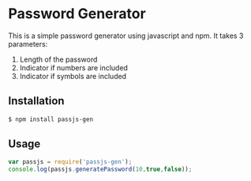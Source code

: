# Password Generator

This is a simple password generator using javascript and npm. It takes 3 parameters:

1. Length of the password
2. Indicator if numbers are included
3. Indicator if symbols are included

## Installation

```bash
$ npm install passjs-gen
```

## Usage

```javascript
var passjs = require('passjs-gen');
console.log(passjs.generatePassword(10,true,false));
```